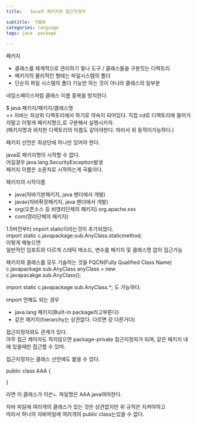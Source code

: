 ```yaml
---
title:   Java의 패키지와 접근지정자

subtitle:  TODO
categories: language 
tags: java  package
 
---
```


  
  
패키지  
- 클래스를 체계적으로 관리하기 윟나 도구 / 클래스들을 구분짓는 디렉토리  
- 패키지의 물리적인 형태는 파일시스템의 폴더  
- 단순히 파일 시스템의 폴더 기능만 하는 것이 아니라 클래스의 일부분  
  
네임스페이스처럼 클래스 이름 중복을 방지한다.  
  
$ java 패키지/패키지/클래스명  
=> 자바는 최상위 디렉토리에서 하기로 약속이 되어있다. 직접 cd로 디렉토리에 들어가지말고 이렇게 패키지명으,로 구분해서 실행시키자.  
(패키지명과 위치한 디렉토리의 이름도 같아야한다. 따라서 위 동작이가능하다.)  
  
패키지 선언은 최상단에 하나만 있어야 한다.  
  
java로 패키지명이 시작할 수 없다.  
어길경우 java.lang.SecurityException발생  
패키지 이름은 소문자로 시작하는게 국룰이다.  
  
  
패키지의 시작이름  
- java(자바기본패키지, java 벤더에서 개발)  
- javax(자바확장패키지, java 벤더에서 개발)  
- org(오픈소스 등 비영리단체의 패키지) org.apache.xxx  
- com(영리단체의 패키지)  
  
1.5버전부터 import static이라는것이 추가되었다.  
import static c.javapackage.sub.AnyClass.staticmethod;  
이렇게 해놓으면  
일반적인 임포트와 다르게 스태틱 메소드, 변수를 패키지 및 클래스명 없이 접근가능  
  
패키지와 클래스를 모두 기술하는 것을 FQCN(Fully Qualified Class Name)  
c.javapackage.sub.AnyClass anyClass = new c.javapacakge.sub.AnyClass();  
  
  
import static c.javapackage.sub.AnyClass.*; 도 가능하다.  
  
import 안해도 되는 경우  
- java.lang 패키지(Built-in package라고부른다)  
- 같은 패키지(hierarchy는 상관없다. 다르면 걍 다른거다)  
  
접근지정자와도 관계가 있다.  
아무 접근 제어자도 적지않으면 package-private 접근지정자가 되며, 같은 패키지 내에 있을때만 접근할 수 있따.  
  
접근지정자는 클래스 선언에도 붙을 수 있다.  
  
public class AAA {  
  
}  
  
라면 이 클래스가 이쓴ㄴ 파일명은 AAA.java여야한다.  
  
자바 파일에 여러개의 클래스가 있는 것은 상관없지만 위 규칙은 지켜야하고  
따라서 하나의 자바파일에 여러개의 public class는있을 수 없다.  

